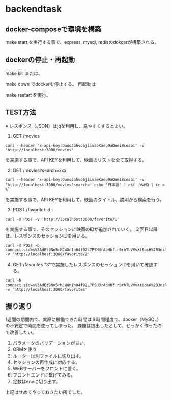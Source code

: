 # backendtask

## docker-composeで環境を構築
make start
を実行する事で、express, mysql, redisのdokcerが構築される。


## dockerの停止・再起動
make kill
または、

make down
でdockerを停止する。 再起動は

make restart
を実行。

## TEST方法
※ レスポンス（JSON）はjqを利用し、見やすくするとよい。

1. GET /movies
```
curl --header 'x-api-key:Quoo3ahvo6jiivaeKaep9aQuei8ceabi' -v 'http://localhost:3000/movies'
```

を実施する事で、API KEYを利用して、映画のリストを全て取得する。


2. GET /movies?search=xxx
```
curl --header 'x-api-key:Quoo3ahvo6jiivaeKaep9aQuei8ceabi' -v 'http://localhost:3000/movies?search='`echo '日本語' | nkf -WwMQ | tr = %`
```

を実施する事で、API KEYを利用して、映画のタイトル、説明から検索を行う。


3. POST /favorite/:id
```
curl -X POST -v 'http://localhost:3000/favorite/1'
```

を実施する事で、そのセッションに映画のIDが追加されていく。 ２回目以降は、レスポンスのセッションIDを用いる。

```
curl -X POST -b connect.sid=s%3AdEt9Nn5rMJWOnIn04f92L7PSH3rAbHbf.rBrhTLVVvXt8osH%2B3nsl%2BmMw8Rub9qtiLJsz5n9XgVI -v 'http://localhost:3000/favorite/2'
```

4. GET /favorites "3"で実施したレスポンスのセッションIDを用いて確認する。
```
curl -b connect.sid=s%3AdEt9Nn5rMJWOnIn04f92L7PSH3rAbHbf.rBrhTLVVvXt8osH%2B3nsl%2BmMw8Rub9qtiLJsz5n9XgVI -v 'http://localhost:3000/favorites'
```


## 振り返り
1週間の期間内で、実際に稼働できた時間は８時間程度で、docker（MySQL）の不安定で時間を使ってしまった。 課題は提出したとして、せっかく作ったので改善したい。

1. パラメータのバリデーションが甘い。
2. ORMを使う
3. ルーターは別ファイルに切り出す。
4. セッションの再作成に対応する。
5. WEBサーバーをフロントに置く。
6. フロントエンドに繋げてみる。
7. 定数はenvに切り出す。

上記はせめてやっておきたい所でした。
